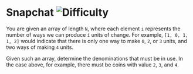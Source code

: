 # Snapchat ![Difficulty](https://img.shields.io/badge/-MEDIUM-yellow)
	
You are given an array of length `N`, where each element `i` represents the number of ways we can produce `i` units of change. For example, `[1, 0, 1, 1, 2]` would indicate that there is only one way to make `0`, `2`, or `3` units, and two ways of making `4` units.
	
Given such an array, determine the denominations that must be in use. In the case above, for example, there must be coins with value `2`, `3`, and `4`.
	
